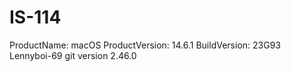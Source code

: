 # IS-114
ProductName:		macOS
ProductVersion:		14.6.1
BuildVersion:		23G93
Lennyboi-69
git version 2.46.0